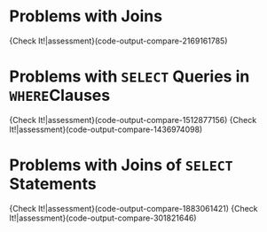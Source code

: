 # Problems with Joins
{Check It!|assessment}(code-output-compare-2169161785)
# Problems with <code>SELECT</code> Queries in <code>WHERE</code>Clauses
{Check It!|assessment}(code-output-compare-1512877156)
{Check It!|assessment}(code-output-compare-1436974098)
# Problems with Joins of <code>SELECT</code> Statements 
{Check It!|assessment}(code-output-compare-1883061421)
{Check It!|assessment}(code-output-compare-301821646)